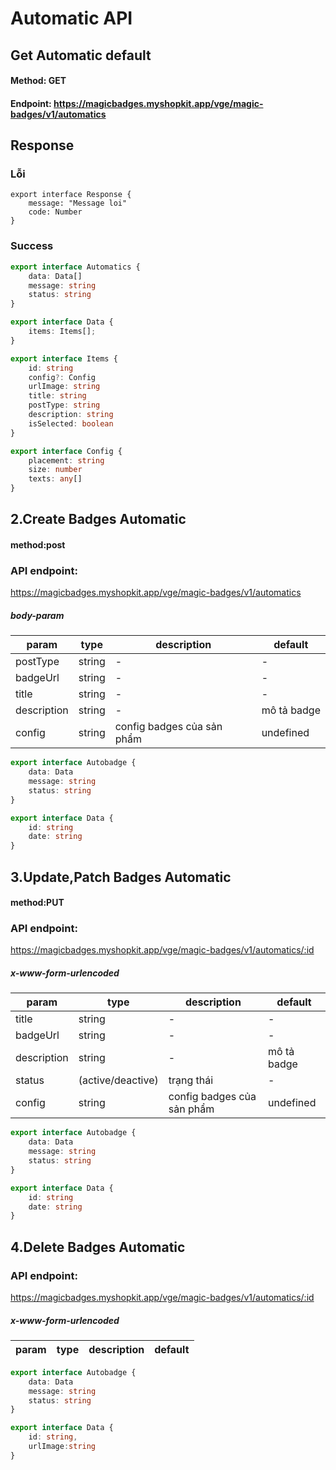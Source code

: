 # Automatic API

## Get Automatic default

#### Method: GET

#### Endpoint: https://magicbadges.myshopkit.app/vge/magic-badges/v1/automatics

## Response

### Lỗi

```
export interface Response {
    message: "Message loi"
    code: Number
}
```

### Success

```ts
export interface Automatics {
    data: Data[]
    message: string
    status: string
}

export interface Data {
    items: Items[];
}

export interface Items {
    id: string
    config?: Config
    urlImage: string
    title: string
    postType: string
    description: string
    isSelected: boolean
}

export interface Config {
    placement: string
    size: number
    texts: any[]
}

```

## 2.Create Badges Automatic

#### method:post

### API endpoint:

https://magicbadges.myshopkit.app/vge/magic-badges/v1/automatics

##### body-param

param | type | description |default
--- | --- | ---| --- |
postType | string | - | -
badgeUrl | string | - | -
title | string | - | -
description | string | - | mô tả badge
config | string | config badges của sản phẩm | undefined

````ts
export interface Autobadge {
    data: Data
    message: string
    status: string
}

export interface Data {
    id: string
    date: string
}

````

## 3.Update,Patch Badges Automatic

#### method:PUT

### API endpoint:

https://magicbadges.myshopkit.app/vge/magic-badges/v1/automatics/:id

##### x-www-form-urlencoded

param | type | description |default
--- | --- | ---| --- |
title | string | - | -
badgeUrl | string | - | -
description | string | - | mô tả badge
status | (active/deactive) | trạng thái | -
config | string | config badges của sản phẩm | undefined

````ts
export interface Autobadge {
    data: Data
    message: string
    status: string
}

export interface Data {
    id: string
    date: string
}

````

## 4.Delete Badges Automatic

### API endpoint:

https://magicbadges.myshopkit.app/vge/magic-badges/v1/automatics/:id


##### x-www-form-urlencoded

param | type | description |default
--- | --- | ---| --- |

````ts
export interface Autobadge {
    data: Data
    message: string
    status: string
}

export interface Data {
    id: string,
    urlImage:string
}

````
